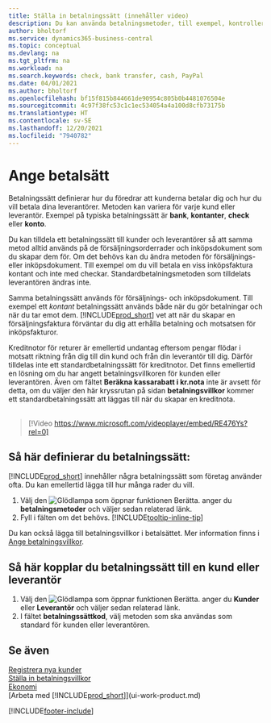 ```yaml
---
title: Ställa in betalningssätt (innehåller video)
description: Du kan använda betalningsmetoder, till exempel, kontrollera, banköverföring, kontant eller PayPal, för att ange hur försäljnings- och inköpsfakturor ska betalas.
author: bholtorf
ms.service: dynamics365-business-central
ms.topic: conceptual
ms.devlang: na
ms.tgt_pltfrm: na
ms.workload: na
ms.search.keywords: check, bank transfer, cash, PayPal
ms.date: 04/01/2021
ms.author: bholtorf
ms.openlocfilehash: bf15f815b844661de90954c805b0b4481076504e
ms.sourcegitcommit: 4c97f38fc53c1c1ec534054a4a100d8cfb73175b
ms.translationtype: HT
ms.contentlocale: sv-SE
ms.lasthandoff: 12/20/2021
ms.locfileid: "7940782"
---
```

# <a name="set-up-payment-methods"></a>Ange betalsätt

Betalningssätt definierar hur du föredrar att kunderna betalar dig och hur du vill betala dina leverantörer. Metoden kan variera för varje kund eller leverantör. Exempel på typiska betalningssätt är **bank**, **kontanter**, **check** eller **konto**.

Du kan tilldela ett betalningssätt till kunder och leverantörer så att samma metod alltid används på de försäljningsorderrader och inköpsdokument som du skapar dem för. Om det behövs kan du ändra metoden för försäljnings- eller inköpsdokument. Till exempel om du vill betala en viss inköpsfaktura kontant och inte med checkar. Standardbetalningsmetoden som tilldelats leverantören ändras inte.

Samma betalningssätt används för försäljnings- och inköpsdokument. Till exempel ett _kontant_ betalningssätt används både när du gör betalningar och när du tar emot dem. [!INCLUDE[prod_short](includes/prod_short.md)] vet att när du skapar en försäljningsfaktura förväntar du dig att erhålla betalning och motsatsen för inköpsfakturor.

Kreditnotor för returer är emellertid undantag eftersom pengar flödar i motsatt riktning från dig till din kund och från din leverantör till dig. Därför tilldelas inte ett standardbetalningssätt för kreditnotor. Det finns emellertid en lösning om du har angett betalningsvillkoren för kunden eller leverantören. Även om fältet **Beräkna kassarabatt i kr.nota** inte är avsett för detta, om du väljer den här kryssrutan på sidan **betalningsvillkor** kommer ett standardbetalningssätt att läggas till när du skapar en kreditnota. <br><br>  

> [!Video https://www.microsoft.com/videoplayer/embed/RE476Ys?rel=0]

## <a name="to-set-up-a-payment-method"></a>Så här definierar du betalningssätt:

[!INCLUDE[prod_short](includes/prod_short.md)] innehåller några betalningssätt som företag använder ofta. Du kan emellertid lägga till hur många rader du vill.

1. Välj den ![Glödlampa som öppnar funktionen Berätta.](media/ui-search/search_small.png "Berätta för mig vad du vill göra") anger du **betalningsmetoder** och väljer sedan relaterad länk.
2. Fyll i fälten om det behövs. [!INCLUDE[tooltip-inline-tip](includes/tooltip-inline-tip_md.md)]

Du kan också lägga till betalningsvillkor i betalsättet. Mer information finns i [Ange betalningsvillkor](finance-payment-terms.md).  

## <a name="to-assign-a-payment-method-to-a-customer-or-vendor"></a>Så här kopplar du betalningssätt till en kund eller leverantör

1. Välj den ![Glödlampa som öppnar funktionen Berätta.](media/ui-search/search_small.png "Berätta för mig vad du vill göra") anger du **Kunder** eller **Leverantör** och väljer sedan relaterad länk.
2. I fältet **betalningssättkod**, välj metoden som ska användas som standard för kunden eller leverantören.

## <a name="see-also"></a>Se även

[Registrera nya kunder](sales-how-register-new-customers.md)  
[Ställa in betalningsvillkor](finance-payment-terms.md)  
[Ekonomi](finance.md)  
[Arbeta med [!INCLUDE[prod_short](includes/prod_short.md)]](ui-work-product.md)  


[!INCLUDE[footer-include](includes/footer-banner.md)]